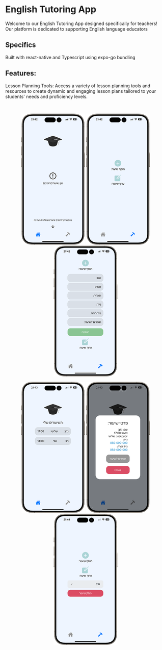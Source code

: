 # English Tutoring App

Welcome to our English Tutoring App designed specifically for teachers! Our platform is dedicated to supporting English language educators

## Specifics

Built with react-native and Typescript using expo-go bundling

## Features:

Lesson Planning Tools: Access a variety of lesson planning tools and resources to create dynamic and engaging lesson plans tailored to your students' needs and proficiency levels.

<br>

<p align="center">
  <img src="/images/image1.png" alt="Image 1" width="200"/>
  <img src="/images/image2.png" alt="Image 2" width="200"/>
  <img src="/images/image3.png" alt="Image 3" width="200"/>
</p>
<p align="center">
  <img src="/images/image4.png" alt="Image 4" width="200"/>
  <img src="/images/image5.png" alt="Image 5" width="200"/>
  <img src="/images/image6.png" alt="Image 6" width="200"/>
</p>
